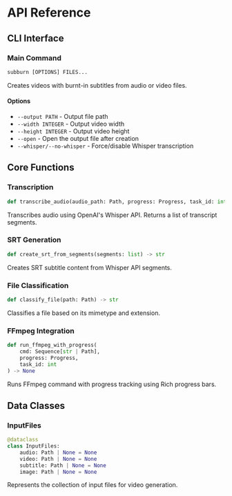 # API Reference

## CLI Interface

### Main Command

```python
subburn [OPTIONS] FILES...
```

Creates videos with burnt-in subtitles from audio or video files.

#### Options

- `--output PATH` - Output file path
- `--width INTEGER` - Output video width
- `--height INTEGER` - Output video height
- `--open` - Open the output file after creation
- `--whisper/--no-whisper` - Force/disable Whisper transcription

## Core Functions

### Transcription

```python
def transcribe_audio(audio_path: Path, progress: Progress, task_id: int) -> list
```

Transcribes audio using OpenAI's Whisper API. Returns a list of transcript segments.

### SRT Generation

```python
def create_srt_from_segments(segments: list) -> str
```

Creates SRT subtitle content from Whisper API segments.

### File Classification

```python
def classify_file(path: Path) -> str
```

Classifies a file based on its mimetype and extension.

### FFmpeg Integration

```python
def run_ffmpeg_with_progress(
    cmd: Sequence[str | Path],
    progress: Progress,
    task_id: int
) -> None
```

Runs FFmpeg command with progress tracking using Rich progress bars.

## Data Classes

### InputFiles

```python
@dataclass
class InputFiles:
    audio: Path | None = None
    video: Path | None = None
    subtitle: Path | None = None
    image: Path | None = None
```

Represents the collection of input files for video generation.
